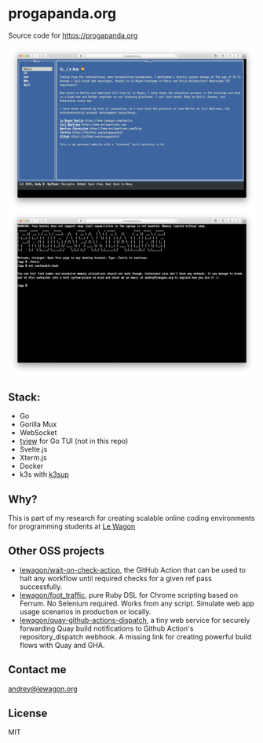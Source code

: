 # progapanda.org

Source code for https://progapanda.org

![TUI](./doc/tui.png)
![Shell](./doc/term.png)

## Stack:

- Go
- Gorilla Mux
- WebSocket
- [tview](https://github.com/rivo/tview) for Go TUI (not in this repo)
- Svelte.js
- Xterm.js
- Docker
- k3s with [k3sup](https://github.com/alexellis/k3sup)

## Why?

This is part of my research for creating scalable online coding environments for programming students at [Le Wagon](https://www.lewagon.com)

## Other OSS projects

- [lewagon/wait-on-check-action](https://github.com/lewagon/wait-on-check-action), the GitHub Action that can be used to halt any workflow until required checks for a given ref pass successfully.
- [lewagon/foot_traffic](https://github.com/lewagon/foot_traffic), pure Ruby DSL for Chrome scripting based on Ferrum. No Selenium required. Works from any script. Simulate web app usage scenarios in production or locally.
- [lewagon/quay-github-actions-dispatch](https://github.com/lewagon/quay-github-actions-dispatch), a tiny web service for securely forwarding Quay build notifications to Github Action's repository_dispatch webhook. A missing link for creating powerful build flows with Quay and GHA.

## Contact me

andrey@lewagon.org

## License

MIT
